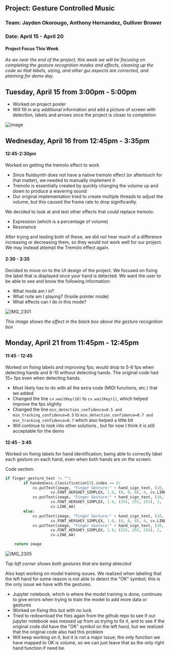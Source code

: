 ## Project: Gesture Controlled Music
### Team: Jayden Okorougo, Anthony Hernandez, Gulliver Brower
### Date: April 15 - April 20

#### Project Focus This Week
*As we near the end of the project, this week we will be focusing on completing the gesture recognition modes and effects, cleaning up the code so that labels, sizing, and other gui aspects are corrected, and planning for demo day.*

## Tuesday, April 15 from 3:00pm - 5:00pm
* Worked on project poster
* Will fill in any additional information and add a picture of screen with detection, labels and arrows once the project is closer to completion

![image](https://github.com/user-attachments/assets/968c0832-e7bb-43aa-8e38-1af2f2f43e18)

## Wednesday, April 16 from 12:45pm - 3:35pm

#### 12:45-2:30pm
Worked on getting the tremolo effect to work
* Since fluidsynth does not have a native tremolo effect (or aftertouch for that matter), we needed to manually implement it
* Tremolo is essentially created by quickly changing the volume up and down to produce a wavering sound
* Our original implementation tried to create multiple threads to adjust the volume, but this caused the frame rate to drop significantly.

We decided to look at and test other effects that could replace tremolo:
* Expression (which is a percentage of volume)
* Resonance

After trying and testing both of these, we did not hear much of a difference increasing or decreasing them, so they would not work well for our project. We may instead attempt the Tremolo effect again.

#### 2:30 - 3:35
Decided to move on to the UI design of the project. We focused on fixing the label that is displayed once your hand is detected. We want the user to be able to see and know the following information:

* What mode am I in?
* What note am I playing? (Inside pointer mode)
* What effects can I do in this mode?

![IMG_2301](https://github.com/user-attachments/assets/35c6d2e0-313d-48cb-b2a3-b923c1d62e7c)

*This image shows the effect in the black box above the gesture recognition box*


## Monday, April 21 from 11:45pm - 12:45pm

#### 11:45 - 12:45
Worked on fixing labels and improving fps; would drop to 5-6 fps when detecting hands and 8-10 without detecting hands. The original code had 15+ fps even when detecting hands.
* Most likely has to do with all the extra code (MIDI functions, etc.) that we added
* Changed the line `cv.waitKey(10)` to `cv.waitKey(1)`, which helped improve the fps slightly
* Changed the line `min_detection_confidence=0.5 and min_tracking_confidence=0.5` to `min_detection_confidence=0.7 and min_tracking_confidence=0.7` which also helped a little bit
* Will continue to look into other solutions , but for now I think it is still acceptable for the demo

#### 12:45 - 3:45

Worked on fixing labels for hand identification; being able to correctly label each gesture on each hand, even when both hands are on the screen:

Code section:
```python
if finger_gesture_text != "":
        if handedness.classification[0].index == 0:
            cv.putText(image, "Finger Gesture:" + hand_sign_text, (10, 100),
                    cv.FONT_HERSHEY_SIMPLEX, 1.0, (0, 0, 0), 4, cv.LINE_AA)
            cv.putText(image, "Finger Gesture:" + hand_sign_text, (10, 100),
                    cv.FONT_HERSHEY_SIMPLEX, 1.0, (255, 255, 255), 2,
                    cv.LINE_AA)
        else:
            cv.putText(image, "Finger Gesture:" + hand_sign_text, (10, 60),
                    cv.FONT_HERSHEY_SIMPLEX, 1.0, (0, 0, 0), 4, cv.LINE_AA)
            cv.putText(image, "Finger Gesture:" + hand_sign_text, (10, 60),
                    cv.FONT_HERSHEY_SIMPLEX, 1.0, (255, 255, 255), 2,
                    cv.LINE_AA)

    return image
```
![IMG_2305](https://github.com/user-attachments/assets/2eaa586d-383d-40a0-aebf-a7b54e5eb5fd)

*Top left corner shows both gestures that are being detected*


Also kept working on model training issues. We realized when labeling that the left hand for some reason is not able to detect the "OK" symbol; this is the only issue we have with the gestures. 
* Jupyter notebook, which is where the model training is done, continues to give errors when trying to train the model to add more data or gestures
* Worked on fixing this but with no luck
* Tried to redownload the files again from the github repo to see if our jupyter notebook was messed up from us trying to fix it, and to see if the original code did have the "OK" symbol on the left hand, but we realized that the original code also had this problem
* Will keep working on it, but it is not a major issue; the only function we have mapped to OK is volume, so we can just leave that as the only right hand function if need be.
